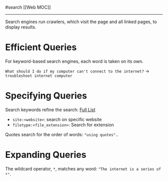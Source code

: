 #search 
[[Web MOC]]
- - -

Search engines run crawlers, which visit the page and all linked pages, to display results.

# Efficient Queries

For keyword-based search engines, each word is taken on its own.

`What should I do if my computer can't connect to the internet?`
->
`troubleshoot internet computer`

# Specifying Queries

Search keywords refine the search: [Full List](https://support.google.com/websearch/answer/2466433?hl=en&visit_id=1-636359231656004331-872652267&rd=1)
- `site:<website>`: search on specific website
- `filetype:<file_extension>`: Search for extension

Quotes search for the order of words: `"using quotes"`..

# Expanding Queries

The wildcard operator, `*`, matches any word: `"The internet is a series of *"`.